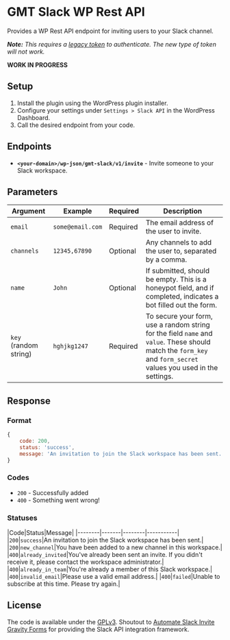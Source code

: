 # GMT Slack WP Rest API
Provides a WP Rest API endpoint for inviting users to your Slack channel.

*__Note:__ This requires a [legacy token](https://api.slack.com/custom-integrations/legacy-tokens) to authenticate. The new type of token will not work.*

**WORK IN PROGRESS**


## Setup

1. Install the plugin using the WordPress plugin installer.
2. Configure your settings under `Settings > Slack API` in the WordPress Dashboard.
3. Call the desired endpoint from your code.


## Endpoints

- **`<your-domain>/wp-json/gmt-slack/v1/invite`** - Invite someone to your Slack workspace.



## Parameters

|Argument|Example|Required|Description|
|--------|-------|--------|-----------|
|`email`|`some@email.com`|Required|The email address of the user to invite.|
|`channels`|`12345,67890`|Optional|Any channels to add the user to, separated by a comma.|
|`name`|`John`|Optional|If submitted, should be empty. This is a honeypot field, and if completed, indicates a bot filled out the form.|
|`key` (random string)|`hghjkg1247`|Required|To secure your form, use a random string for the field `name` and `value`. These should match the `form_key` and `form_secret` values you used in the settings.|



## Response

### Format

```js
{
	code: 200,
	status: 'success',
	message: 'An invitation to join the Slack workspace has been sent.'
}
```

### Codes

- `200` - Successfully added
- `400` - Something went wrong!

### Statuses

|Code|Status|Message|
|--------|-------|--------|-----------|
|`200`|`success`|An invitation to join the Slack workspace has been sent.|
|`200`|`new_channel`|You have been added to a new channel in this workspace.|
|`400`|`already_invited`|You've already been sent an invite. If you didn't receive it, please contact the workspace administrator.|
|`400`|`already_in_team`|You're already a member of this Slack workspace.|
|`400`|`invalid_email`|Please use a valid email address.|
|`400`|`failed`|Unable to subscribe at this time. Please try again.|


## License

The code is available under the [GPLv3](LICENSE.md). Shoutout to [Automate Slack Invite Gravity Forms](https://wordpress.org/plugins/automate-slack-invite-gravityforms/) for providing the Slack API integration framework.